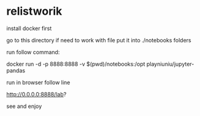 # relistworik

install docker first

go to this directory
if need to work with file put it into ./notebooks folders

run follow command:

docker run -d -p 8888:8888  -v $(pwd)/notebooks:/opt playniuniu/jupyter-pandas


run in browser follow line

http://0.0.0.0:8888/lab?


see and enjoy



